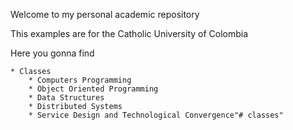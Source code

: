 Welcome to my personal academic repository 

This examples are for the Catholic University of Colombia

Here you gonna find

	* Classes
		* Computers Programming
		* Object Oriented Programming
		* Data Structures
		* Distributed Systems
		* Service Design and Technological Convergence"# classes" 
